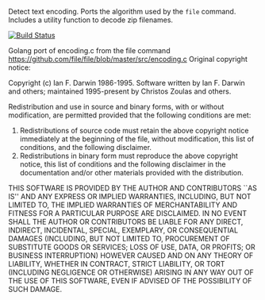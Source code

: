 Detect text encoding. Ports the algorithm used by the `file` command. Includes a utility function to decode zip filenames.

[![Build Status](https://travis-ci.org/richardlehane/characterize.png?branch=master)](https://travis-ci.org/richardlehane/characterize)

Golang port of encoding.c from the file command
https://github.com/file/file/blob/master/src/encoding.c
Original copyright notice:

Copyright (c) Ian F. Darwin 1986-1995.
Software written by Ian F. Darwin and others;
maintained 1995-present by Christos Zoulas and others.

Redistribution and use in source and binary forms, with or without
modification, are permitted provided that the following conditions
are met:
1. Redistributions of source code must retain the above copyright
   notice immediately at the beginning of the file, without modification,
   this list of conditions, and the following disclaimer.
2. Redistributions in binary form must reproduce the above copyright
   notice, this list of conditions and the following disclaimer in the
   documentation and/or other materials provided with the distribution.

THIS SOFTWARE IS PROVIDED BY THE AUTHOR AND CONTRIBUTORS ``AS IS'' AND
ANY EXPRESS OR IMPLIED WARRANTIES, INCLUDING, BUT NOT LIMITED TO, THE
IMPLIED WARRANTIES OF MERCHANTABILITY AND FITNESS FOR A PARTICULAR PURPOSE
ARE DISCLAIMED. IN NO EVENT SHALL THE AUTHOR OR CONTRIBUTORS BE LIABLE FOR
ANY DIRECT, INDIRECT, INCIDENTAL, SPECIAL, EXEMPLARY, OR CONSEQUENTIAL
DAMAGES (INCLUDING, BUT NOT LIMITED TO, PROCUREMENT OF SUBSTITUTE GOODS
OR SERVICES; LOSS OF USE, DATA, OR PROFITS; OR BUSINESS INTERRUPTION)
HOWEVER CAUSED AND ON ANY THEORY OF LIABILITY, WHETHER IN CONTRACT, STRICT
LIABILITY, OR TORT (INCLUDING NEGLIGENCE OR OTHERWISE) ARISING IN ANY WAY
OUT OF THE USE OF THIS SOFTWARE, EVEN IF ADVISED OF THE POSSIBILITY OF
SUCH DAMAGE.

